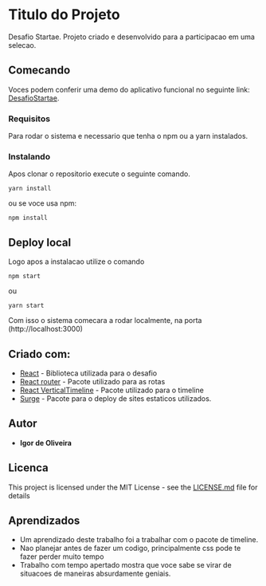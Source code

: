 # Titulo do Projeto

Desafio Startae. Projeto criado e desenvolvido para a participacao em uma selecao.

## Comecando

Voces podem conferir uma demo do aplicativo funcional no seguinte link: [DesafioStartae](https://desafio-startae.surge.sh/).

### Requisitos

Para rodar o sistema e necessario que tenha o npm ou a yarn instalados.

### Instalando

Apos clonar o repositorio execute o seguinte comando.

```
yarn install
```

ou se voce usa npm:

```
npm install
```

## Deploy local

Logo apos a instalacao utilize o comando

```
npm start
```

ou

```
yarn start
```

Com isso o sistema comecara a rodar localmente, na porta (http://localhost:3000)

## Criado com:

- [React](https://reactjs.org/) - Biblioteca utilizada para o desafio
- [React router](https://www.npmjs.com/package/react-router-dom) - Pacote utilizado para as rotas
- [React VerticalTimeline](https://www.npmjs.com/package/react-vertical-timeline-component) - Pacote utilizado para o timeline
- [Surge](https://surge.sh/) - Pacote para o deploy de sites estaticos utilizados.

## Autor

- **Igor de Oliveira**

## Licenca

This project is licensed under the MIT License - see the [LICENSE.md](LICENSE.md) file for details

## Aprendizados

- Um aprendizado deste trabalho foi a trabalhar com o pacote de timeline.
- Nao planejar antes de fazer um codigo, principalmente css pode te fazer perder muito tempo
- Trabalho com tempo apertado mostra que voce sabe se virar de situacoes de maneiras absurdamente geniais.
